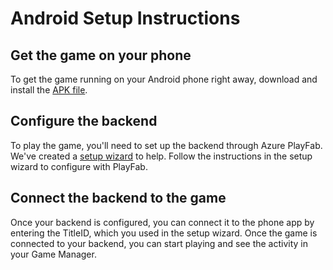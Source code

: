 # Android Setup Instructions

## Get the game on your phone
To get the game running on your Android phone right away, download and install the [APK file](https://66762pinballlizard.blob.core.windows.net/pinballlizard/PinballLizard.apk).

## Configure the backend

To play the game, you'll need to set up the backend through Azure PlayFab. We've created a [setup wizard](Deployment) to help. Follow the instructions in the setup wizard to configure with PlayFab.

## Connect the backend to the game

Once your backend is configured, you can connect it to the phone app by entering the TitleID, which you used in the setup wizard. Once the game is connected to your backend, you can start playing and see the activity in your Game Manager.
